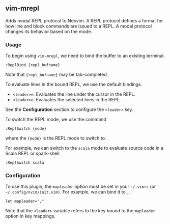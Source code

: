 ## vim-mrepl

Adds modal REPL protocol to Neovim. A REPL protocol defines a format for how
line and block commands are issued to a REPL. A modal protocol changes its
behavior based on the mode.

### Usage

To begin using `vim-mrepl`, we need to bind the buffer to an existing terminal.

```
:ReplBind {repl_bufname}
```

Note that `{repl_bufname}` may be tab-completed.

To evaluate lines in the bound REPL, we use the default bindings.

- `<leader>e`. Evaluates the line under the cursor in the REPL.
- `<leader>e`. Evaluates the selected lines in the REPL.

See the **Configuration** section to configure the `<leader>` key.

To switch the REPL mode, we use the command

```
:ReplSwitch {mode}
```

where the `{mode}` is the REPL mode to switch to.

For example, we can switch to the `scala` mode to evaluate source code in a
Scala REPL or spark-shell.

```
:ReplSwitch scala
```

### Configuration

To use this plugin, the `mapleader` option must be set in your `~/.vimrc` (or 
`~/.config/nvim/init.vim)`. For example, we can bind it to `,`.

```
let mapleader=","
```

Note that the `<leader>` variable refers to the key bound to the `mapleader`
option in key mappings.

